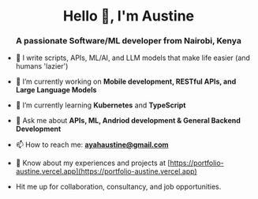 <h1 align="center">Hello 👋, I'm Austine </h1>
<h3 align="center">A passionate Software/ML developer from Nairobi, Kenya</h3>

- 👨‍ I write scripts, APIs, ML/AI, and LLM models that make life easier (and humans 'lazier')

- 🔭 I’m currently working on **Mobile development, RESTful APIs, and Large Language Models**

- 🌱 I’m currently learning **Kubernetes** and **TypeScript**

- 💬 Ask me about **APIs, ML, Andriod development & General Backend Development**

- 📫 How to reach me: **ayahaustine@gmail.com**

- 📄 Know about my experiences and projects at [https://portfolio-austine.vercel.app](https://portfolio-austine.vercel.app)

- Hit me up for collaboration, consultancy, and job opportunities.
